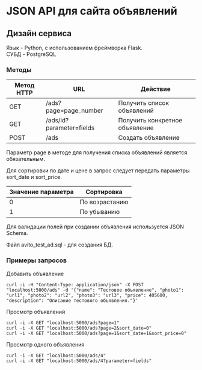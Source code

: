 # JSON API для сайта объявлений

## Дизайн сервиса

Язык - Python, с использованием фреймворка Flask.    
СУБД - PostgreSQL

### Методы
|Метод HTTP|URL|Действие|
|---|---|---|
|GET|/ads?page=page_number|Получить список объявлений|
|GET|/ads/id?parameter=fields|Получить конкретное объявление|
|POST|/ads|Создать объявление|

Параметр page в методе для получения списка объявлений является обязательным.

Для сортировки по дате и цене в запрос следует передать параметры sort_date и sort_price. 

|Значение параметра|Сортировка|
|---|---|
|0|По возрастанию|
|1|По убыванию|

Для валидации полей при создании объявления используется JSON Schema.

Файл avito_test_ad.sql - для создания БД.

### Примеры запросов
Добавить объявление
```
curl -i -H "Content-Type: application/json" -X POST "localhost:5000/ads" -d '{"name": "Тестовое объявление", "photo1": "url1", "photo2": "url2", "photo3": "url3", "price": 405600, "description": "Описание тестового объявления."}'
```
Просмотр объявлений
```
curl -i -X GET "localhost:5000/ads?page=1"
curl -i -X GET "localhost:5000/ads?page=2&sort_date=0"
curl -i -X GET "localhost:5000/ads?page=1&sort_date=1&sort_price=0"
```
Просмотр одного объявления
```
curl -i -X GET "localhost:5000/ads/4"
curl -i -X GET "localhost:5000/ads/4?parameter=fields"
```



